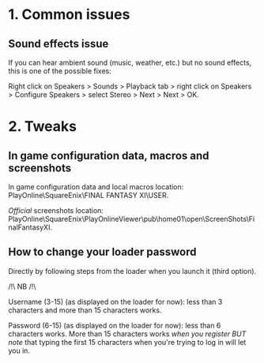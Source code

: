 # 1. Common issues

## Sound effects issue

If you can hear ambient sound (music, weather, etc.) but no sound effects, this is one of the possible fixes:

Right click on Speakers > Sounds > Playback tab > right click on Speakers > Configure Speakers > select Stereo > Next > Next > OK.

# 2. Tweaks

## In game configuration data, macros and screenshots

In game configuration data and local macros location: PlayOnline\SquareEnix\FINAL FANTASY XI\USER.

_Official_ screenshots location: PlayOnline\SquareEnix\PlayOnlineViewer\pub\home01\open\ScreenShots\FinalFantasyXI.

## How to change your loader password

Directly by following steps from the loader when you launch it (third option).

/!\ NB /!\

Username (3-15) (as displayed on the loader for now): less than 3 characters and more than 15 characters works.

Password (6-15) (as displayed on the loader for now): less than 6 characters works. More than 15 characters works _when you register BUT note_ that typing the first 15 characters when you're trying to log in will let you in.